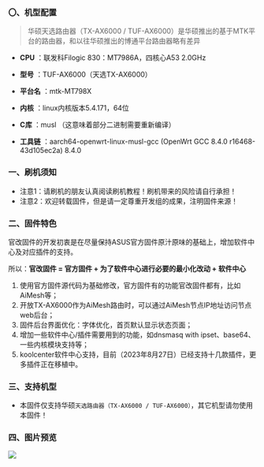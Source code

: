 ### 〇、机型配置

> 华硕天选路由器（TX-AX6000 / TUF-AX6000）是华硕推出的基于MTK平台的路由器，和以往华硕推出的博通平台路由器略有差异

- **CPU** ：联发科Filogic 830：MT7986A，四核心A53 2.0GHz
- **型号** ：TUF-AX6000（天选TX-AX6000）
- **平台名** ：mtk-MT798X

- **内核** ：linux内核版本5.4.171，64位

- **C库** ：musl （这意味着部分二进制需要重新编译）
- **工具链** ：aarch64-openwrt-linux-musl-gcc (OpenWrt GCC 8.4.0 r16468-43d105ec2a) 8.4.0

### 一、刷机须知

- 注意1：请刷机的朋友认真阅读刷机教程！刷机带来的风险请自行承担！
- 注意2：欢迎转载固件，但是请一定尊重开发组的成果，注明固件来源！

### 二、固件特色

官改固件的开发初衷是在尽量保持ASUS官方固件原汁原味的基础上，增加软件中心及对应插件的支持。

所以：**官改固件 = 官方固件 + 为了软件中心进行必要的最小化改动 + 软件中心**

1. 使用官方固件源代码为基础修改，官方固件有的功能官改固件都有，比如AiMesh等；
2. 开放TX-AX6000作为AiMesh路由时，可以通过AiMesh节点IP地址访问节点web后台；
3. 固件后台界面优化：字体优化，首页默认显示状态页面；
4. 增加一些软件中心/插件需要用到的功能，如dnsmasq with ipset、base64、一些内核模块支持等；
5. koolcenter软件中心支持，目前（2023年8月27日）已经支持十几款插件，更多插件正在移植中。

### 三、支持机型

- 本固件仅支持华硕`天选路由器（TX-AX6000 / TUF-AX6000）`，其它机型请勿使用本固件！

### 四、图片预览

![](https://fw.koolcenter.com/KoolCenter_ASUS_Official_Mod/TX-AX6000/TX-AX6000_388_32432_koolcenter.png)
